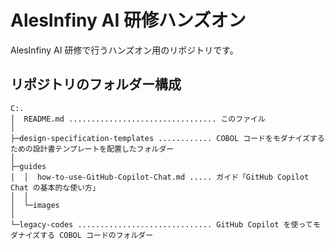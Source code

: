 # AlesInfiny AI 研修ハンズオン

AlesInfiny AI 研修で行うハンズオン用のリポジトリです。

## リポジトリのフォルダー構成

```text
C:.
│  README.md ................................. このファイル
│
├─design-specification-templates ............ COBOL コードをモダナイズするための設計書テンプレートを配置したフォルダー
│
├─guides
│  │  how-to-use-GitHub-Copilot-Chat.md ..... ガイド「GitHub Copilot Chat の基本的な使い方」
│  │
│  └─images
│
└─legacy-codes .............................. GitHub Copilot を使ってモダナイズする COBOL コードのフォルダー
```
